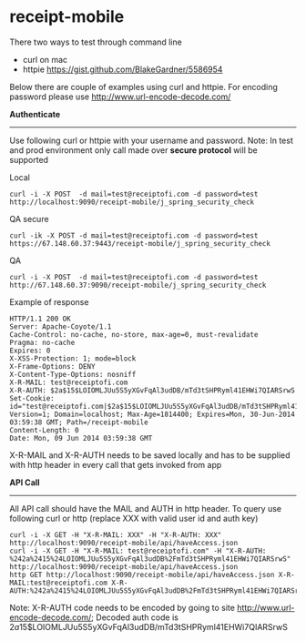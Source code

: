 receipt-mobile
==============

There two ways to test through command line
- curl on mac
- httpie https://gist.github.com/BlakeGardner/5586954

Below there are couple of examples using curl and httpie. For encoding password please use http://www.url-encode-decode.com/

**Authenticate**
____________

Use following curl or httpie with your username and password. 
Note: In test and prod environment only call made over **secure protocol** will be supported

Local

    curl -i -X POST  -d mail=test@receiptofi.com -d password=test http://localhost:9090/receipt-mobile/j_spring_security_check

QA secure

    curl -ik -X POST -d mail=test@receiptofi.com -d password=test https://67.148.60.37:9443/receipt-mobile/j_spring_security_check

QA

    curl -i -X POST  -d mail=test@receiptofi.com -d password=test http://67.148.60.37:9090/receipt-mobile/j_spring_security_check

Example of response

    HTTP/1.1 200 OK
    Server: Apache-Coyote/1.1
    Cache-Control: no-cache, no-store, max-age=0, must-revalidate
    Pragma: no-cache
    Expires: 0
    X-XSS-Protection: 1; mode=block
    X-Frame-Options: DENY
    X-Content-Type-Options: nosniff
    X-R-MAIL: test@receiptofi.com
    X-R-AUTH: $2a$15$LOIOMLJUu5S5yXGvFqAl3udDB/mTd3tSHPRyml41EHWi7QIARSrwS
    Set-Cookie: id="test@receiptofi.com|$2a$15$LOIOMLJUu5S5yXGvFqAl3udDB/mTd3tSHPRyml41EHWi7QIARSrwS"; Version=1; Domain=localhost; Max-Age=1814400; Expires=Mon, 30-Jun-2014 03:59:38 GMT; Path=/receipt-mobile
    Content-Length: 0
    Date: Mon, 09 Jun 2014 03:59:38 GMT

X-R-MAIL and X-R-AUTH needs to be saved locally and has to be supplied with http header in every call that gets invoked from app


**API Call**
________

All API call should have the MAIL and AUTH in http header.
To query use following curl or http (replace XXX with valid user id and auth key)

    curl -i -X GET -H "X-R-MAIL: XXX" -H "X-R-AUTH: XXX" http://localhost:9090/receipt-mobile/api/haveAccess.json
    curl -i -X GET -H "X-R-MAIL: test@receiptofi.com" -H "X-R-AUTH: %242a%2415%24LOIOMLJUu5S5yXGvFqAl3udDB%2FmTd3tSHPRyml41EHWi7QIARSrwS"  http://localhost:9090/receipt-mobile/api/haveAccess.json
    http GET http://localhost:9090/receipt-mobile/api/haveAccess.json X-R-MAIL:test@receiptofi.com X-R-AUTH:%242a%2415%24LOIOMLJUu5S5yXGvFqAl3udDB%2FmTd3tSHPRyml41EHWi7QIARSrwS

Note: X-R-AUTH code needs to be encoded by going to site http://www.url-encode-decode.com/;
Decoded auth code is    $2a$15$LOIOMLJUu5S5yXGvFqAl3udDB/mTd3tSHPRyml41EHWi7QIARSrwS
